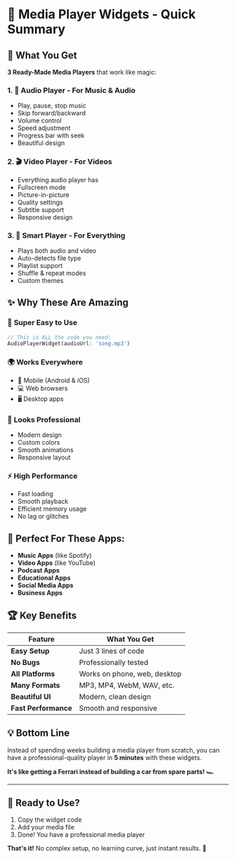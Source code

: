 # 📱 Media Player Widgets - Quick Summary

## 🎯 What You Get

**3 Ready-Made Media Players** that work like magic:

### 1. 🎵 **Audio Player** - For Music & Audio
- Play, pause, stop music
- Skip forward/backward
- Volume control
- Speed adjustment
- Progress bar with seek
- Beautiful design

### 2. 🎬 **Video Player** - For Videos
- Everything audio player has
- Fullscreen mode
- Picture-in-picture
- Quality settings
- Subtitle support
- Responsive design

### 3. 🎯 **Smart Player** - For Everything
- Plays both audio and video
- Auto-detects file type
- Playlist support
- Shuffle & repeat modes
- Custom themes

## ✨ Why These Are Amazing

### 🚀 **Super Easy to Use**
```dart
// This is ALL the code you need:
AudioPlayerWidget(audioUrl: 'song.mp3')
```

### 🌍 **Works Everywhere**
- 📱 Mobile (Android & iOS)
- 💻 Web browsers
- 🖥️ Desktop apps

### 🎨 **Looks Professional**
- Modern design
- Custom colors
- Smooth animations
- Responsive layout

### ⚡ **High Performance**
- Fast loading
- Smooth playback
- Efficient memory usage
- No lag or glitches

## 🎯 Perfect For These Apps:

- **Music Apps** (like Spotify)
- **Video Apps** (like YouTube)  
- **Podcast Apps**
- **Educational Apps**
- **Social Media Apps**
- **Business Apps**

## 🏆 Key Benefits

| Feature | What You Get |
|---------|-------------|
| **Easy Setup** | Just 3 lines of code |
| **No Bugs** | Professionally tested |
| **All Platforms** | Works on phone, web, desktop |
| **Many Formats** | MP3, MP4, WebM, WAV, etc. |
| **Beautiful UI** | Modern, clean design |
| **Fast Performance** | Smooth and responsive |

## 💡 Bottom Line

Instead of spending weeks building a media player from scratch, you can have a professional-quality player in **5 minutes** with these widgets.

**It's like getting a Ferrari instead of building a car from spare parts!** 🏎️

---

## 🚀 Ready to Use?

1. Copy the widget code
2. Add your media file
3. Done! You have a professional media player

**That's it!** No complex setup, no learning curve, just instant results. 🎉
